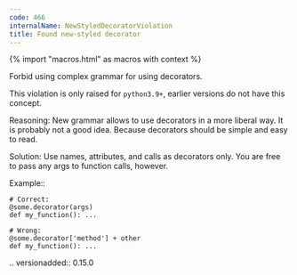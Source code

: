 ```yaml
---
code: 466
internalName: NewStyledDecoratorViolation
title: Found new-styled decorator
---
```


{% import "macros.html" as macros with context %}


Forbid using complex grammar for using decorators.

This violation is only raised for ``python3.9+``,
earlier versions do not have this concept.

Reasoning:
   New grammar allows to use decorators in a more liberal way.
   It is probably not a good idea.
   Because decorators should be simple and easy to read.

Solution:
    Use names, attributes, and calls as decorators only.
    You are free to pass any args to function calls, however.

Example::

    # Correct:
    @some.decorator(args)
    def my_function(): ...

    # Wrong:
    @some.decorator['method'] + other
    def my_function(): ...

.. versionadded:: 0.15.0